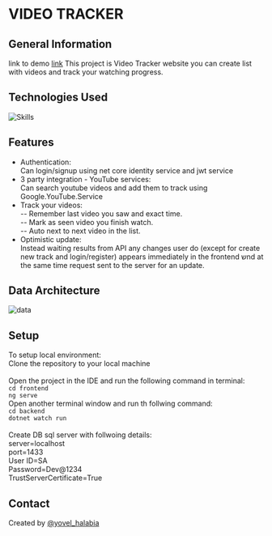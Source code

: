 # VIDEO TRACKER


## General Information
link to demo [link](https://video-tracker-h5b9btffcwcndrdd.eastus-01.azurewebsites.net/)
This project is Video Tracker website you can create list with videos and track your watching progress.

## Technologies Used
![Skills](https://skillicons.dev/icons?i=js,html,css,cs,angular,dotnet)

## Features
* Authentication:<br/>
Can login/signup using net core identity service and jwt service<br/>
* 3 party integration - YouTube services:<br/>
Can search youtube videos and add them to track using Google.YouTube.Service <br/>
* Track your videos:<br/>
-- Remember last video you saw and exact time.<br/>
-- Mark as seen video you finish watch.<br/>
-- Auto next to next video in the list.<br/>
* Optimistic update:<br/>
  Instead waiting results from API any changes user do (except for create new track and login/register)
  appears immediately in the frontend שnd at the same time request sent to the server for an update.

## Data Architecture
![data](https://i.ibb.co/JBzt2Z3/Untitled-1-1.jpg)



## Setup
To setup local environment:<br/>
Clone the repository to your local machine<br/><br/>
Open the project in the IDE and run the following command in terminal:<br/>
`cd frontend`<br/>
`ng serve`<br/>
Open another terminal window and run th follwing command:<br/>
`cd backend`<br/>
`dotnet watch run`<br/><br/>
Create DB sql server with follwoing details:<br/>
server=localhost<br/>
port=1433<br/>
User ID=SA<br/>
Password=Dev@1234<br/>
TrustServerCertificate=True<br/>

## Contact
Created by [@yovel_halabia](https://www.linkedin.com/in/yovel-halabia-450a2b1b2/)


